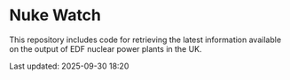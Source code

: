 # Nuke Watch

This repository includes code for retrieving the latest information available on the output of EDF nuclear power plants in the UK.

Last updated: 2025-09-30 18:20